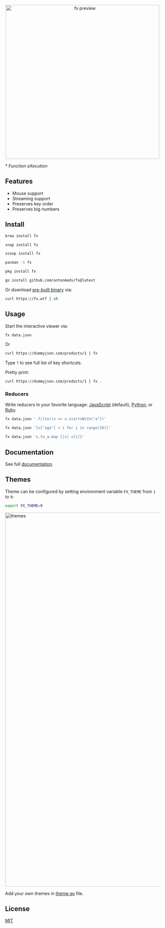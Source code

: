 <p align="center"><a href="https://fx.wtf"><img src="https://medv.io/assets/fx/fx-preview.gif" width="500" alt="fx preview"></a></p>

_* Function eXecution_

## Features

- Mouse support
- Streaming support
- Preserves key order
- Preserves big numbers

## Install

```bash
brew install fx
```
```bash
snap install fx
```
```bash
scoop install fx
```
```bash
pacman -S fx
```
```bash
pkg install fx
```
```bash
go install github.com/antonmedv/fx@latest
```

Or download [pre-built binary](https://github.com/antonmedv/fx/releases) via:

```sh
curl https://fx.wtf | sh
```

## Usage

Start the interactive viewer via:

```bash
fx data.json
```

Or

```bash
curl https://dummyjson.com/products/1 | fx
```

Type `?` to see full list of key shortcuts.

Pretty print:

```bash
curl https://dummyjson.com/products/1 | fx .
```

### Reducers

Write reducers in your favorite language: [JavaScript](doc/js.md) (default),
[Python](doc/python.md), or [Ruby](doc/ruby.md).

```bash
fx data.json '.filter(x => x.startsWith("a"))'
```

```bash
fx data.json '[x["age"] + i for i in range(10)]'
```

```bash
fx data.json 'x.to_a.map {|x| x[1]}'
```

## Documentation

See full [documentation](doc/doc.md).

## Themes

Theme can be configured by setting environment variable `FX_THEME` from `1`
to `9`:

```bash
export FX_THEME=9
```

<img width="1214" alt="themes" src="doc/images/themes.png">

Add your own themes in [theme.go](pkg/theme/theme.go) file.

## License

[MIT](LICENSE)
